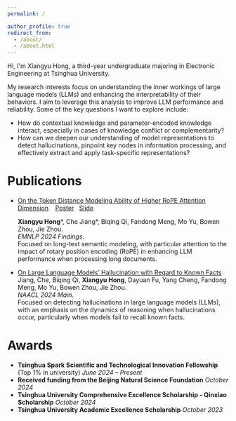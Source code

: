 ```yaml
---
permalink: /

author_profile: true
redirect_from: 
  - /about/
  - /about.html
---
```

Hi, I'm Xiangyu Hong, a third-year undergraduate majoring in Electronic Engineering at Tsinghua University. 

My research interests focus on understanding the inner workings of large language models (LLMs) and enhancing the interpretability of their behaviors. I aim to leverage this analysis to improve LLM performance and reliability. Some of the key questions I want to explore include:

- How do contextual knowledge and parameter-encoded knowledge interact, especially in cases of knowledge conflict or complementarity?
- How can we deepen our understanding of model representations to detect hallucinations, pinpoint key nodes in information processing, and effectively extract and apply task-specific representations?


Publications
======
- [On the Token Distance Modeling Ability of Higher RoPE Attention Dimension](https://arxiv.org/pdf/2410.08703)  &nbsp;&nbsp;&nbsp;[Poster](https://github.com/lilhongxy/lilhongxy.github.io/blob/master/_posts/On%20the%20token%20distance%20modeling%20ability%20of%20higher%20RoPE%20attention%20dimension_poster.pdf?raw=true)&nbsp;&nbsp;&nbsp;[Slide](https://github.com/lilhongxy/lilhongxy.github.io/blob/master/_posts/On%20the%20token%20distance%20modeling%20ability%20of%20higher%20RoPE%20attention%20dimension_slide.pptx?raw=true)


  **Xiangyu Hong**\*, Che Jiang\*, Biqing Qi, Fandong Meng, Mo Yu, Bowen Zhou, Jie Zhou.  
  *EMNLP 2024 Findings*.  
  Focused on long-text semantic modeling, with particular attention to the impact of rotary position encoding (RoPE) in enhancing LLM performance when processing long documents.


- [On Large Language Models’ Hallucination with Regard to Known Facts](https://arxiv.org/pdf/2403.20009)  
  Jiang, Che, Biqing Qi, **Xiangyu Hong**, Dayuan Fu, Yang Cheng, Fandong Meng, Mo Yu, Bowen Zhou, Jie Zhou.  
  *NAACL 2024 Main*.  
  Focused on detecting hallucinations in large language models (LLMs), with an emphasis on the dynamics of reasoning when hallucinations occur, particularly when models fail to recall known facts.


Awards
======
- **Tsinghua Spark Scientific and Technological Innovation Fellowship** (Top 1% in university)  *June 2024 – Present*
- **Received funding from the Beijing Natural Science Foundation**  *October 2024*
- **Tsinghua University Comprehensive Excellence Scholarship - Qinxiao Scholarship**  *October 2024*
- **Tsinghua University Academic Excellence Scholarship**  *October 2023*

